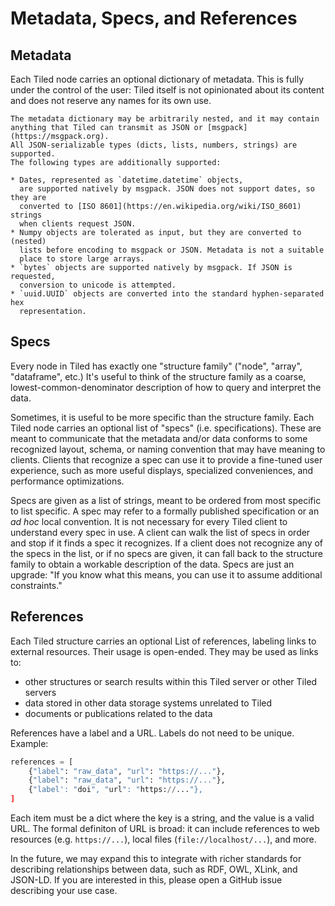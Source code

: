# Metadata, Specs, and References

## Metadata

Each Tiled node carries an optional dictionary of metadata. This is fully
under the control of the user: Tiled itself is not opinionated about its
content and does not reserve any names for its own use.

```{note}
The metadata dictionary may be arbitrarily nested, and it may contain
anything that Tiled can transmit as JSON or [msgpack](https://msgpack.org).
All JSON-serializable types (dicts, lists, numbers, strings) are supported.
The following types are additionally supported:

* Dates, represented as `datetime.datetime` objects,
  are supported natively by msgpack. JSON does not support dates, so they are
  converted to [ISO 8601](https://en.wikipedia.org/wiki/ISO_8601) strings
  when clients request JSON.
* Numpy objects are tolerated as input, but they are converted to (nested)
  lists before encoding to msgpack or JSON. Metadata is not a suitable
  place to store large arrays.
* `bytes` objects are supported natively by msgpack. If JSON is requested,
  conversion to unicode is attempted.
* `uuid.UUID` objects are converted into the standard hyphen-separated hex
  representation.
```

## Specs

Every node in Tiled has exactly one "structure family" ("node", "array",
"dataframe", etc.) It's useful to think of the structure family as a coarse,
lowest-common-denominator description of how to query and interpret the data.

Sometimes, it is useful to be more specific than the structure family.
Each Tiled node carries an optional list of "specs" (i.e. specifications).
These are meant to communicate that the metadata and/or data conforms to some
recognized layout, schema, or naming convention that may have meaning to
clients. Clients that recognize a spec can use it to provide a fine-tuned user
experience, such as more useful displays, specialized conveniences, and
performance optimizations.

Specs are given as a list of strings, meant to be ordered from most specific to
list specific. A spec may refer to a formally published specification or an
_ad hoc_ local convention. It is not necessary for every Tiled client to
understand every spec in use. A client can walk the list of specs in order and
stop if it finds a spec it recognizes. If a client does not recognize any of
the specs in the list, or if no specs are given, it can fall back to the
structure family to obtain a workable description of the data. Specs are just
an upgrade: "If you know what this means, you can use it to assume additional
constraints."

## References

Each Tiled structure carries an optional List of references, labeling links to
external resources. Their usage is open-ended. They may be used as links to:

* other structures or search results within this Tiled server or other Tiled servers
* data stored in other data storage systems unrelated to Tiled
* documents or publications related to the data

References have a label and a URL. Labels do not need to be unique. Example:

```py
references = [
    {"label": "raw_data", "url": "https://..."},
    {"label": "raw_data", "url": "https://..."},
    {"label': "doi", "url": "https://..."},
]
```

Each item must be a dict where the key is a string, and the value is a valid
URL. The formal definiton of URL is broad: it can include references to web
resources  (e.g.  `https://...`), local files (`file://localhost/...`), and
more.

In the future, we may expand this to integrate with richer standards for
describing relationships between data, such as RDF, OWL, XLink, and JSON-LD.
If you are interested in this, please open a GitHub issue describing your use case.
